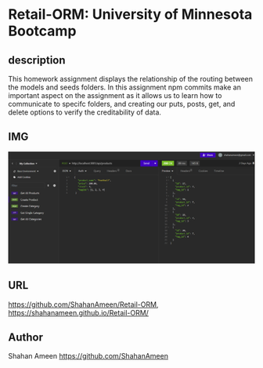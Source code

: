 # Retail-ORM: University of Minnesota Bootcamp

## description
This homework assignment displays the relationship of the routing between the models and seeds folders. In this assignment npm commits make an important aspect on the assignment as it allows us to learn how to communicate to specifc folders, and creating our puts, posts, get, and delete options to verify the creditability of data.
## IMG
![Alt text](PIC-1.png)

## URL
https://github.com/ShahanAmeen/Retail-ORM,  https://shahanameen.github.io/Retail-ORM/
## Author
Shahan Ameen
https://github.com/ShahanAmeen  